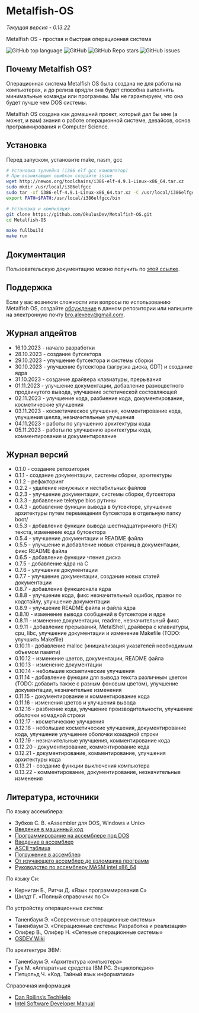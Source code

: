# Metalfish-OS

*Текущая версия - 0.13.22*

Metalfish OS - простая и быстрая операционная система

![GitHub top language](https://img.shields.io/github/languages/top/OkulusDev/Metalfish-OS)
![GitHub](https://img.shields.io/github/license/OkulusDev/Metalfish-OS)
![GitHub Repo stars](https://img.shields.io/github/stars/OkulusDev/Metalfish-OS)
![GitHub issues](https://img.shields.io/github/issues/OkulusDev/Metalfish-OS)

## Почему Metalfish OS?

Операционная система Metalfish OS была создана не для работы на компьютерах, и до релиза врядли она будет способна выполнять минимальные команды или программы. Мы не гарантируем, что она будет лучше чем DOS системы.

Metalfish OS создана как домашний проект, который дал бы мне (а может, и вам) знания о работе операционной системе, девайсов, основ программирования и Computer Science.

## Установка

Перед запуском, установите make, nasm, gcc

```bash
# Установка тулчейна (i386 elf gcc компилятор)
# При возникающих ошибках создайте issue
wget http://newos.org/toolchains/i386-elf-4.9.1-Linux-x86_64.tar.xz
sudo mkdir /usr/local/i386elfgcc
sudo tar -xf i386-elf-4.9.1-Linux-x86_64.tar.xz -C /usr/local/i386elfgcc --strip-components=1
export PATH=$PATH:/usr/local/i386elfgcc/bin

# Установка и компиляция
git clone https://github.com/OkulusDev/Metalfish-OS.git
cd Metalfish-OS

make fullbuild
make run
```

## Документация
Пользовательскую документацию можно получить по [этой ссылке](./docs/ru/index.md).

[Релизы программы]: https://github.com/OkulusDev/Metalfish-OS/releases

## Поддержка
Если у вас возникли сложности или вопросы по использованию Metalfish OS, создайте 
[обсуждение](https://github.com/OkulusDev/Metalfish-OS/issues/new/choose) в данном репозитории или напишите на электронную почту <bro.alexeev@gmail.com>.

## Журнал апдейтов

 + 16.10.2023 - начало разработки
 + 28.10.2023 - создание бутсектора
 + 29.10.2023 - улучшение бутсектора и системы сборки
 + 30.10.2023 - улучшение бутсектора (загрузка диска, GDT) и создание ядра
 + 31.10.2023 - создание драйвера клавиатуры, прерывания
 + 01.11.2023 - улучшение документации, добавление разноцветного продвинутого вывода, улучшение эстетической состовляющей
 + 02.11.2023 - улучшение кода, разбиение кода, документирование, косметические улучшения
 + 03.11.2023 - косметичиеское улучшения, комментирование кода, улучшения шелла, незначительные улучшения
 + 04.11.2023 - работы по улучшению архитектуры кода
 + 05.11.2023 - работы по улучшению архитектуры кода, комментирование и документирование

## Журнал версий

 + 0.1.0 - создание репозитория
 + 0.1.1 - создание документации, системы сборки, архитектуры
 + 0.1.2 - рефакторинг
 + 0.2.2 - удаление ненужных и нестабильных файлов
 + 0.2.3 - улучшение документации, системы сборки, бутсектора
 + 0.3.3 - добавление teletype bios рутины
 + 0.4.3 - добавление функции вывода в бутсекторе, улучшение архитектуры путем перемещения бутсектора в отдельную папку boot/
 + 0.5.3 - добавление функции вывода шестнадцатиричного (HEX) текста, изменение кода бутсектора
 + 0.5.4 - улучшение документации и README файла
 + 0.5.5 - улучшение и добавление новых страниц в документации, фикс README файла
 + 0.6.5 - добавление функции чтения диска
 + 0.7.5 - добавление ядра на C
 + 0.7.6 - улучшение документации
 + 0.7.7 - улучшение документации, создание новых статей документации
 + 0.8.7 - добавление функционала ядра
 + 0.8.8 - улучшение кода, фикс незначительный ошибок, правки по кодстайлу, улучшение документации
 + 0.8.9 - улучшение README файла и файла ядра
 + 0.8.10 - изменение вывода сообщений в бутсекторе и ядре
 + 0.8.11 - изменение документации, readme, незначительный фикс
 + 0.9.11 - добавление прерываний, MetalShell, драйвера с клавиатуры, cpu, libc, улучшение документации и изменение Makefile (TODO: улучшить Makefile)
 + 0.10.11 - добавление malloc (инициализация указателей необходимым объемом памяти)
 + 0.10.12 - изменение цветов, документации, README файла
 + 0.10.13 - изменение документации
 + 0.10.14 - небольшие косметические улучшения
 + 0.11.14 - добавление функции для вывода текста различным цветом (TODO: добавить также с разным фоновым цветом), улучшение документации, незначительне изменения
 + 0.11.15 - документирование и комментирование кода
 + 0.11.16 - изменения цветов и улучшения вывода
 + 0.12.16 - разбиение кода, улучшение производительности, улучшение оболочки комадной строки
 + 0.12.17 - косметические улучшения
 + 0.12.18 - небольшие косметические улучшения, документирование кода, улучшение улучшение оболочки комадной строки
 + 0.12.19 - незначительные улучшения, комментирование кода
 + 0.12.20 - документирование, комментирование кода
 + 0.12.21 - документирование, комментирование, улучшения архитектуры кода
 + 0.13.21 - создание функции выключения компьютера
 + 0.13.22 - комментирование, документирование, незначительные изменения
 
## Литература, источники

По языку ассемблера:

 + Зубков С. В. «Assembler для DOS, Windows и Unix»
 + [Введение в машинный код](http://wasm.ru/article.php?article=1022001)
 + [Программирование на ассемблере под DOS](http://wasm.ru/article.php?article=1022003)
 + [Введение в ассемблер](https://hackware.ru/?p=8654)
 + [ASCII таблица](https://www.asciitable.com/)
 + [Погружение в ассемблер](https://xakep.ru/2017/09/11/asm-course-1/)
 + [От изучающего ассемблер до взломщика программ](https://wasm.in/attachments/skljarov-i-izuchaem-assembler-za-7-dnej-pdf.2906/)
 + [Руководство по ассемблеру MASM intel x86_64](https://metanit.com/assembler/tutorial/)

По языку Си:

 + Керниган Б., Ритчи Д. «Язык программирования C»
 + Шилдт Г. «Полный справочник по C»

По устройству операционных систем:

 + Таненбаум Э. «Современные операционные системы»
 + Таненбаум Э. «Операционные системы: Разработка и реализация»
 + Олифер В., Олифер Н. «Сетевые операционные системы»
 + [OSDEV Wiki](http://osdev.org)

По архитектуре ЭВМ:

 + Таненбаум Э. «Архитектура компьютера»
 + Гук М. «Аппаратные средства IBM PC. Энциклопедия»
 + Петцольд Ч. «Код. Тайный язык информатики»

Справочная информация

 + [Dan Rollins’s TechHelp](http://webpages.charter.net/danrollins/techhelp/index.htm)
 + [Intel Software Developer Manual](http://www.intel.com/products/processor/manuals/)
